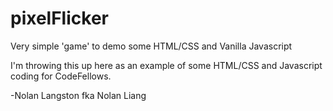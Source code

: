 # pixelFlicker
Very simple 'game' to demo some HTML/CSS and Vanilla Javascript

I'm throwing this up here as an example of some HTML/CSS and Javascript coding for CodeFellows.

-Nolan Langston fka Nolan Liang
